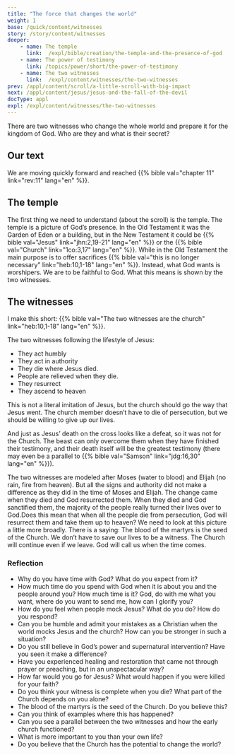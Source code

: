 ```yaml
---
title: "The force that changes the world"
weight: 1
base: /quick/content/witnesses
story: /story/content/witnesses
deeper:
    - name: The temple
      link:  /expl/bible/creation/the-temple-and-the-presence-of-god
    - name: The power of testimony
      link: /topics/power/short/the-power-of-testimony
    - name: The two witnesses
      link:  /expl/content/witnesses/the-two-witnesses
prev: /appl/content/scroll/a-little-scroll-with-big-impact
next: /appl/content/jesus/jesus-and-the-fall-of-the-devil
docType: appl
expl: /expl/content/witnesses/the-two-witnesses
---
```


There are two witnesses who change the whole world and prepare it for the kingdom of God. Who are they and what is their secret?

## Our text

<a name="f023"></a>
We are moving quickly forward and reached {{% bible val="chapter 11" link="rev:11" lang="en" %}}.

## The temple

<a name="5a8c"></a>
The first thing we need to understand (about the scroll) is the temple. The temple is a picture of God’s presence. In the Old Testament it was the Garden of Eden or a building, but in the New Testament it could be {{% bible val="Jesus" link="jhn:2,19-21" lang="en" %}} or the {{% bible val="Church" link="1co:3,17" lang="en" %}}. While in the Old Testament the main purpose is to offer sacrifices {{% bible val="this is no longer necessary" link="heb:10,1-18" lang="en" %}}. Instead, what God wants is worshipers. We are to be faithful to God. What this means is shown by the two witnesses.

## The witnesses

<a name="3221"></a>
I make this short: {{% bible val="The two witnesses are the church" link="heb:10,1-18" lang="en" %}}.

The two witnesses following the lifestyle of Jesus:

- They act humbly
- They act in authority
- They die where Jesus died.
- People are relieved when they die.
- They resurrect
- They ascend to heaven

This is not a literal imitation of Jesus, but the church should go the way that Jesus went. The church member doesn’t have to die of persecution, but we should be willing to give up our lives.

And just as Jesus’ death on the cross looks like a defeat, so it was not for the Church. The beast can only overcome them when they have finished their testimony, and their death itself will be the greatest testimony (there may even be a parallel to {{% bible val="Samson" link="jdg:16,30" lang="en" %}}).

The two witnesses are modeled after Moses (water to blood) and Elijah (no rain, fire from heaven). But all the signs and authority did not make a difference as they did in the time of Moses and Elijah. The change came when they died and God resurrected them. When they died and God sanctified them, the majority of the people really turned their lives over to God.Does this mean that when all the people die from persecution, God will resurrect them and take them up to heaven? We need to look at this picture a little more broadly. There is a saying: The blood of the martyrs is the seed of the Church. We don’t have to save our lives to be a witness. The Church will continue even if we leave. God will call us when the time comes.

### Reflection

<a name="06e1"></a>
- Why do you have time with God? What do you expect from it?
- How much time do you spend with God when it is about you and the people around you? How much time is it? God, do with me what you want, where do you want to send me, how can I glorify you?
- How do you feel when people mock Jesus? What do you do? How do you respond?
- Can you be humble and admit your mistakes as a Christian when the world mocks Jesus and the church? How can you be stronger in such a situation?
- Do you still believe in God’s power and supernatural intervention? Have you seen it make a difference?
- Have you experienced healing and restoration that came not through prayer or preaching, but in an unspectacular way?
- How far would you go for Jesus? What would happen if you were killed for your faith?
- Do you think your witness is complete when you die? What part of the Church depends on you alone?
- The blood of the martyrs is the seed of the Church. Do you believe this?
- Can you think of examples where this has happened?
- Can you see a parallel between the two witnesses and how the early church functioned?
- What is more important to you than your own life?
- Do you believe that the Church has the potential to change the world?
